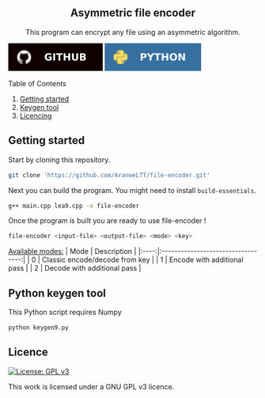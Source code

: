 <!-- Template from https://github.com/othneildrew/Best-README-Template -->
<a id="readme-top"></a>


<!-- PROJECT LOGO -->
<div align="center">
  <h2 align="center">Asymmetric file encoder</h2>

  <p align="center">
    This program can encrypt any file using an asymmetric algorithm.
    <br />
  </p>
</div>


[![Github][github]][github-url]
![Python][python]


<!-- TABLE OF CONTENTS -->
<summary>Table of Contents</summary>
<ol>
  <li><a href="#getting-started">Getting started</a></li>
  <li><a href="#python-keygen-tool">Keygen tool</a></li>
  <li><a href="#licencing">Licencing</a></li>
</ol>


<!-- GETTING STARTED -->
## Getting started
Start by cloning this repository.
```sh
git clone 'https://github.com/AranweLTT/file-encoder.git'
```
Next you can build the program. You might need to install `build-essentials`.
```sh
g++ main.cpp lea9.cpp -o file-encoder
```
Once the program is built you are ready to use file-encoder !
```sh
file-encoder <input-file> <output-file> <mode> <key>
```

<u>Available modes:</u>
| Mode |             Description            |
|:----:|:----------------------------------:|
|  0   |  Classic encode/decode from key    |
|  1   |  Encode with additional pass       |
|  2   |  Decode with additional pass       |

## Python keygen tool
This Python script requires Numpy
```sh
python keygen9.py
```


<!-- LICENCE -->
## Licence
[![License: GPL v3][gpl3-badge]][gpl3-url]

This work is licensed under a GNU GPL v3 licence.


<!-- MARKDOWN LINKS & IMAGES -->
<!-- https://www.markdownguide.org/basic-syntax/#reference-style-links -->
[python]: images/badge/python.svg
[github]: images/badge/github.svg
[github-url]: https://github.com
[gpl3-url]: https://www.gnu.org/licenses/gpl-3.0
[gpl3-badge]: https://img.shields.io/badge/License-GPLv3-blue.svg
